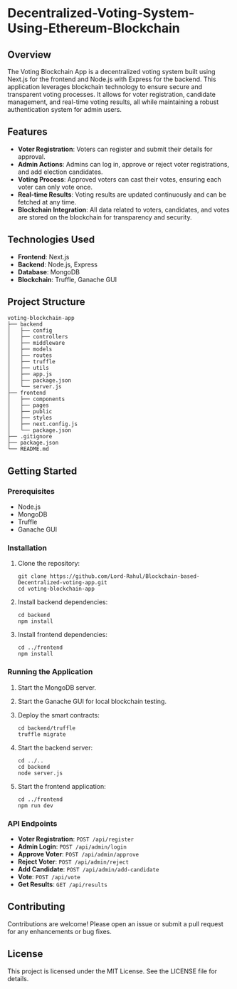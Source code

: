 # Decentralized-Voting-System-Using-Ethereum-Blockchain

## Overview
The Voting Blockchain App is a decentralized voting system built using Next.js for the frontend and Node.js with Express for the backend. This application leverages blockchain technology to ensure secure and transparent voting processes. It allows for voter registration, candidate management, and real-time voting results, all while maintaining a robust authentication system for admin users.

## Features
- **Voter Registration**: Voters can register and submit their details for approval.
- **Admin Actions**: Admins can log in, approve or reject voter registrations, and add election candidates.
- **Voting Process**: Approved voters can cast their votes, ensuring each voter can only vote once.
- **Real-time Results**: Voting results are updated continuously and can be fetched at any time.
- **Blockchain Integration**: All data related to voters, candidates, and votes are stored on the blockchain for transparency and security.

## Technologies Used
- **Frontend**: Next.js
- **Backend**: Node.js, Express
- **Database**: MongoDB
- **Blockchain**: Truffle, Ganache GUI

## Project Structure
```
voting-blockchain-app
├── backend
│   ├── config
│   ├── controllers
│   ├── middleware
│   ├── models
│   ├── routes
│   ├── truffle
│   ├── utils
│   ├── app.js
│   ├── package.json
│   └── server.js
├── frontend
│   ├── components
│   ├── pages
│   ├── public
│   ├── styles
│   ├── next.config.js
│   └── package.json
├── .gitignore
├── package.json
└── README.md
```

## Getting Started

### Prerequisites
- Node.js
- MongoDB
- Truffle
- Ganache GUI

### Installation
1. Clone the repository:
   ```
   git clone https://github.com/Lord-Rahul/Blockchain-based-Decentralized-voting-app.git
   cd voting-blockchain-app
   ```

2. Install backend dependencies:
   ```
   cd backend
   npm install
   ```

3. Install frontend dependencies:
   ```
   cd ../frontend
   npm install
   ```

### Running the Application
1. Start the MongoDB server.
2. Start the Ganache GUI for local blockchain testing.
3. Deploy the smart contracts:
   ```
   cd backend/truffle
   truffle migrate
   ```

4. Start the backend server:
   ```
   cd ../..
   cd backend
   node server.js
   ```

5. Start the frontend application:
   ```
   cd ../frontend
   npm run dev
   ```

### API Endpoints
- **Voter Registration**: `POST /api/register`
- **Admin Login**: `POST /api/admin/login`
- **Approve Voter**: `POST /api/admin/approve`
- **Reject Voter**: `POST /api/admin/reject`
- **Add Candidate**: `POST /api/admin/add-candidate`
- **Vote**: `POST /api/vote`
- **Get Results**: `GET /api/results`

## Contributing
Contributions are welcome! Please open an issue or submit a pull request for any enhancements or bug fixes.

## License
This project is licensed under the MIT License. See the LICENSE file for details.

